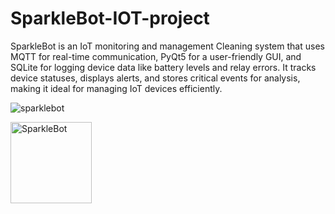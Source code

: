 # SparkleBot-IOT-project
SparkleBot is an IoT monitoring and management Cleaning system that uses MQTT for real-time communication, PyQt5 for a user-friendly GUI, and SQLite for logging device data like battery levels and relay errors. It tracks device statuses, displays alerts, and stores critical events for analysis, making it ideal for managing IoT devices efficiently.


![sparklebot](https://github.com/user-attachments/assets/923e490a-b414-415e-b4c9-68007f62db8f)

<img src="https://github.com/user-attachments/assets/923e490a-b414-415e-b4c9-68007f62db8f" alt="SparkleBot" width="130">
